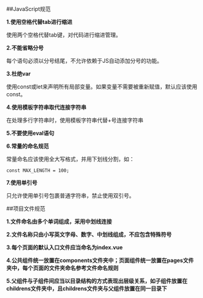##JavaScript规范

**1.使用空格代替tab进行缩进**

使用两个空格代替tab键，对代码进行缩进管理。

**2.不能省略分号**

每个语句必须以分号结尾，不允许依赖于JS自动添加分号的功能。

**3.杜绝var**

使用const或let来声明所有局部变量。如果变量不需要被重新赋值，默认应该使用const。

**4.使用模板字符串取代连接字符串**

在处理多行字符串时，使用模板字符串代替+号连接字符串

**5.不要使用eval语句**

**6.常量的命名规范**

常量命名应该使用全大写格式，并用下划线分割，如：	
```
const MAX_LENGTH = 100;
```
**7.使用单引号**

只允许使用单引号包裹普通字符串，禁止使用双引号。

##项目文件规范

**1.文件命名由多个单词组成，采用中划线连接**

**2.文件名称只由小写英文字母、数字、中划线组成，不应包含特殊符号**

**3.每个页面的默认入口文件应当命名为index.vue**

**4.公共组件统一放置在components文件夹中；页面组件统一放置在pages文件夹中，每个页面的文件夹命名参考文件命名规则**

**5.父组件与子组件间应当以目录结构的方式表现出层级关系，如子组件放置在childrens文件夹中，且childrens文件夹与父组件放置在同一目录下**